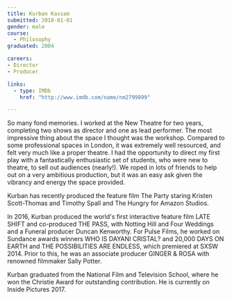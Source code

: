 ```yaml
---
title: Kurban Kassam
submitted: 2018-01-01
gender: male
course:
  - Philosophy
graduated: 2004

careers:
- Director
- Producer

links:
  - type: IMDb
    href: "http://www.imdb.com/name/nm2799899"

---
```


So many fond memories. I worked at the New Theatre for two years, completing two shows as director and one as lead performer. The most impressive thing about the space I thought was the workshop. Compared to some professional spaces in London, it was extremely well resourced, and felt very much like a proper theatre. I had the opportunity to direct my first play with a fantastically enthusiastic set of students, who were new to theatre, to sell out audiences (nearly!). We roped in lots of friends to help out on a very ambitious production, but it was an easy ask given the vibrancy and energy the space provided.

Kurban has recently produced the feature film The Party staring Kristen Scott-Thomas and Timothy Spall and The Hungry for Amazon Studios.

In 2016, Kurban produced the world's first interactive feature film LATE SHIFT and co-produced THE PASS, with Notting Hill and Four Weddings and a Funeral producer Duncan Kenworthy. For Pulse Films, he worked on Sundance awards winners WHO IS DAYANI CRISTAL? and 20,000 DAYS ON EARTH and THE POSSIBILITIES ARE ENDLESS, which premiered at SXSW 2014. Prior to this, he was an associate producer GINGER & ROSA with renowned filmmaker Sally Potter.

Kurban graduated from the National Film and Television School, where he won the Christie Award for outstanding contribution. He is currently on Inside Pictures 2017.
